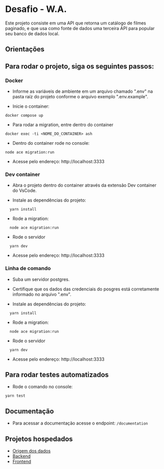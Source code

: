 # Desafio - W.A.

Este projeto consiste em uma API que retorna um catálogo de filmes paginado, e que usa como fonte de dados uma terceira API para popular seu banco de dados local.

## Orientações

## Para rodar o projeto, siga os seguintes passos:

### Docker

- Informe as variáveis de ambiente em um arquivo chamado ".env" na pasta raíz do projeto conforme o arquivo exemplo ".env.example".

- Inicie o container:
  
```
docker compose up
```

- Para rodar a migration, entre dentro do container
```
docker exec -ti <NOME_DO_CONTAINER> ash
```

- Dentro do container rode no console:
```
node ace migration:run
```

- Acesse pelo endereço: http://localhost:3333


### Dev container

- Abra o projeto dentro do container através da extensão Dev container do VsCode.

- Instale as dependências do projeto: 

```
  yarn install
```

- Rode a migration:
```
  node ace migration:run
```

- Rode o servidor
```
  yarn dev
```

- Acesse pelo endereço: http://localhost:3333

### Linha de comando

- Suba um servidor postgres.

- Certifique que os dados das credenciais do posgres está corretamente informado no arquivo ".env".

- Instale as dependências do projeto: 

```
  yarn install
```

- Rode a migration:
```
  node ace migration:run
```

- Rode o servidor
```
  yarn dev
```
- Acesse pelo endereço: http://localhost:3333

## Para rodar testes automatizados

- Rode o comando no console:

```
yarn test
```

## Documentação

- Para acessar a documentação acesse o endpoint: `/documentation`

## Projetos hospedados

- [Origem dos dados ](http://ghibli-api.softdevelopments.com.br/)
- [Backend ](http://wa-movie-api.softdevelopments.com.br/)
- [Frontend](http://wa-movie.softdevelopments.com.br/)